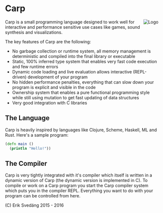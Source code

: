 # Carp

<img src="https://github.com/eriksvedang/Carp/blob/master/img/temp_logo2.jpg" alt="Logo" align="right" />

Carp is a small programming language designed to work well for interactive and performance sensitive use cases like games, sound synthesis and visualizations.

The key features of Carp are the following:

* No garbage collection or runtime system, all memory management is deterministic and compiled into the final library or executable
* Static, 100% inferred type system that enables very fast code execution and few runtime errors
* Dynamic code loading and live evaluation allows interactive (REPL-driven) development of your program
* No hidden performance penalties, everything that can slow down your program is explicit and visible in the code
* Ownership system that enables a pure functional programming style while still using mutation to get fast updating of data structures
* Very good integration with C libraries

## The Language
Carp is heavily inspired by languages like Clojure, Scheme, Haskell, ML and Rust. Here's a sample program:

```clojure
(defn main ()
  (println "Hello!"))
```

## The Compiler
Carp is very tightly integrated with it's compiler which itself is written in a dynamic version of Carp (the dynamic version is implemented in C). To compile or work on a Carp program you start the Carp compiler system which puts you in the compiler REPL. Everything you want to do with your program can be controlled from here.

(C) Erik Svedäng 2015 - 2016
